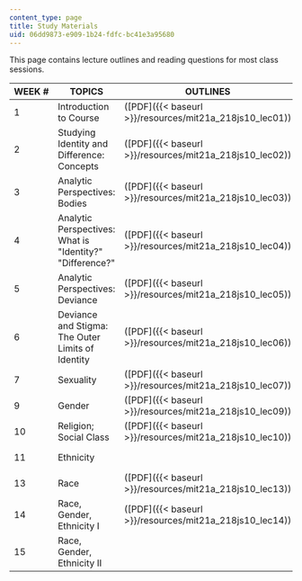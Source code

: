 ```yaml
---
content_type: page
title: Study Materials
uid: 06dd9873-e909-1b24-fdfc-bc41e3a95680
---
```


This page contains lecture outlines and reading questions for most class sessions.

| WEEK # | TOPICS | OUTLINES | STUDY QUESTIONS |
| --- | --- | --- | --- |
| 1 | Introduction to Course | ([PDF]({{< baseurl >}}/resources/mit21a_218js10_lec01)) | &nbsp; |
| 2 | Studying Identity and Difference: Concepts | ([PDF]({{< baseurl >}}/resources/mit21a_218js10_lec02)) | ([PDF]({{< baseurl >}}/resources/mit21a_218js10_q02)) |
| 3 | Analytic Perspectives: Bodies | ([PDF]({{< baseurl >}}/resources/mit21a_218js10_lec03)) | ([PDF]({{< baseurl >}}/resources/mit21a_218js10_q03)) |
| 4 | Analytic Perspectives: What is "Identity?" "Difference?" | ([PDF]({{< baseurl >}}/resources/mit21a_218js10_lec04)) | ([PDF]({{< baseurl >}}/resources/mit21a_218js10_q04)) |
| 5 | Analytic Perspectives: Deviance | ([PDF]({{< baseurl >}}/resources/mit21a_218js10_lec05)) | &nbsp; |
| 6 | Deviance and Stigma: The Outer Limits of Identity | ([PDF]({{< baseurl >}}/resources/mit21a_218js10_lec06)) | ([PDF]({{< baseurl >}}/resources/mit21a_218js10_q06)) |
| 7 | Sexuality | ([PDF]({{< baseurl >}}/resources/mit21a_218js10_lec07)) | ([PDF]({{< baseurl >}}/resources/mit21a_218js10_q07)) |
| 9 | Gender | ([PDF]({{< baseurl >}}/resources/mit21a_218js10_lec09)) | &nbsp; |
| 10 | Religion; Social Class | ([PDF]({{< baseurl >}}/resources/mit21a_218js10_lec10)) | ([PDF]({{< baseurl >}}/resources/mit21a_218js10_q10)) |
| 11 | Ethnicity | &nbsp; | ([PDF]({{< baseurl >}}/resources/mit21a_218js10_q11)) |
| 13 | Race | ([PDF]({{< baseurl >}}/resources/mit21a_218js10_lec13)) | ([PDF]({{< baseurl >}}/resources/mit21a_218js10_q13)) |
| 14 | Race, Gender, Ethnicity I | ([PDF]({{< baseurl >}}/resources/mit21a_218js10_lec14)) | ([PDF]({{< baseurl >}}/resources/mit21a_218js10_q14)) |
| 15 | Race, Gender, Ethnicity II | &nbsp; | ([PDF]({{< baseurl >}}/resources/mit21a_218js10_q15))